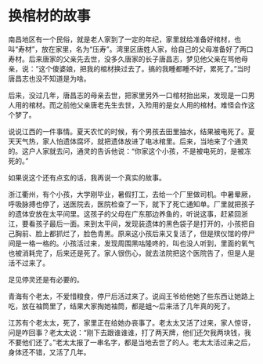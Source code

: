 # 换棺材的故事

南昌地区有一个民俗，就是老人家到了一定的年纪，家里就给准备好棺材，也叫“寿材”，放在家里，名为“压寿”。湾里区唐姓人家，给自己的父母准备好了两口寿材。后来唐家的父亲先去世，没多久唐家的长子唐昌志，梦见他父亲在骂他母亲，说：“这个傻婆娘，把我的棺材换过去了。搞的我睡都睡不好，累死了。”当时唐昌志也没不知道是为啥。

后来，没过几年，唐昌志的母亲去世，把家里另外一口棺材抬出来，发现是一口男人用的棺材。而之前他父亲唐老先生去世，入殓用的是女人用的棺材。难怪会作这个梦了。

说说江西的一件事情。夏天农忙的时候，有个男孩去田里抽水，结果被电死了。夏天天气热，家人怕遗体腐坏，就把遗体放进了电冰棺里。后来，当地来了个通灵的。这户人家就去问，通灵的告诉他说：“你家这个小孩，不是被电死的，是被冻死的。”

如果说这个还有点玄的话，我再说一个真实的故事。

浙江衢州，有个小孩，大学刚毕业，暑假打工，去给一个厂里做司机。中暑晕厥，呼吸脉搏也停了，送医院去，医院检查了一下，就下了死亡通知单。厂里就把孩子的遗体安放在太平间里。这孩子的父母在广东那边养鱼的，听说这事，赶紧回浙江，要看孩子最后一面。来到太平间，发现装遗体的黑色袋子是打开的，小孩把自己胸前、脸上都抓烂了，脸色青黑。原来这小孩后来又复活了，但是殡仪馆的停尸间是一格一格的。小孩活过来，发现周围黑咕隆咚的，叫也没人听到，里面的氧气也被消耗完了，后来还是死了。家人很伤心，就去法院把这个医院告了，但是人是活不过来了。

足见停灵还是有必要的。

青海有个老太，不爱惜粮食，停尸后活过来了。说阎王爷给他她了些东西让她路上吃，放在袖筒里了，结果大家掏她袖筒，都是蛆～后来活了几年真的死了。

江苏有个老太太，死了，家里正在给她办丧事了。老太太又活了过来，家人惊讶，问是咋回事？老太太说：“刚下去跟谁谁谁，打了两天牌，他们还欠我两块钱，我不要他们还了。”老太太报了一串名字，都是当地去世了的人。老太太活过来之后，身体还不错，又活了几年。
